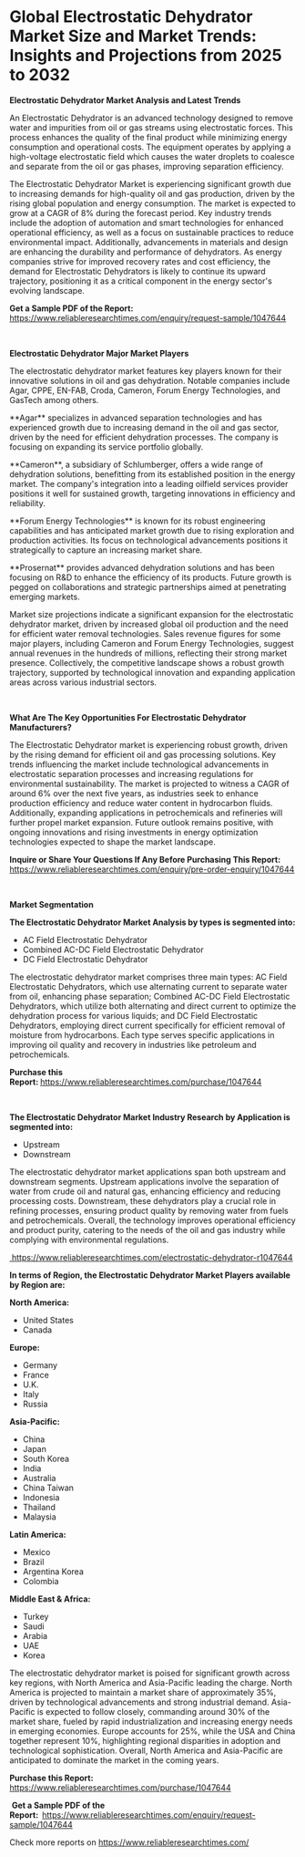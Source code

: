 <p><h1>Global Electrostatic Dehydrator Market Size and Market Trends: Insights and Projections from 2025 to 2032</h1></p><p><strong>Electrostatic Dehydrator Market Analysis and Latest Trends</strong></p>
<p><p>An Electrostatic Dehydrator is an advanced technology designed to remove water and impurities from oil or gas streams using electrostatic forces. This process enhances the quality of the final product while minimizing energy consumption and operational costs. The equipment operates by applying a high-voltage electrostatic field which causes the water droplets to coalesce and separate from the oil or gas phases, improving separation efficiency.</p><p>The Electrostatic Dehydrator Market is experiencing significant growth due to increasing demands for high-quality oil and gas production, driven by the rising global population and energy consumption. The market is expected to grow at a CAGR of 8% during the forecast period. Key industry trends include the adoption of automation and smart technologies for enhanced operational efficiency, as well as a focus on sustainable practices to reduce environmental impact. Additionally, advancements in materials and design are enhancing the durability and performance of dehydrators. As energy companies strive for improved recovery rates and cost efficiency, the demand for Electrostatic Dehydrators is likely to continue its upward trajectory, positioning it as a critical component in the energy sector's evolving landscape.</p></p>
<p><strong>Get a Sample PDF of the Report:&nbsp;</strong> <a href="https://www.reliableresearchtimes.com/enquiry/request-sample/1047644?utm_campaign=2326&utm_medium=2&utm_source=Github&utm_content=ia&utm_term=07042025&utm_id=electrostatic-dehydrator">https://www.reliableresearchtimes.com/enquiry/request-sample/1047644</a></p>
<p>&nbsp;</p>
<p><strong>Electrostatic Dehydrator Major Market Players</strong></p>
<p><p>The electrostatic dehydrator market features key players known for their innovative solutions in oil and gas dehydration. Notable companies include Agar, CPPE, EN-FAB, Croda, Cameron, Forum Energy Technologies, and GasTech among others.</p><p>**Agar** specializes in advanced separation technologies and has experienced growth due to increasing demand in the oil and gas sector, driven by the need for efficient dehydration processes. The company is focusing on expanding its service portfolio globally.</p><p>**Cameron**, a subsidiary of Schlumberger, offers a wide range of dehydration solutions, benefitting from its established position in the energy market. The company's integration into a leading oilfield services provider positions it well for sustained growth, targeting innovations in efficiency and reliability.</p><p>**Forum Energy Technologies** is known for its robust engineering capabilities and has anticipated market growth due to rising exploration and production activities. Its focus on technological advancements positions it strategically to capture an increasing market share.</p><p>**Prosernat** provides advanced dehydration solutions and has been focusing on R&D to enhance the efficiency of its products. Future growth is pegged on collaborations and strategic partnerships aimed at penetrating emerging markets.</p><p>Market size projections indicate a significant expansion for the electrostatic dehydrator market, driven by increased global oil production and the need for efficient water removal technologies. Sales revenue figures for some major players, including Cameron and Forum Energy Technologies, suggest annual revenues in the hundreds of millions, reflecting their strong market presence. Collectively, the competitive landscape shows a robust growth trajectory, supported by technological innovation and expanding application areas across various industrial sectors.</p></p>
<p>&nbsp;</p>
<p><strong>What Are The Key Opportunities For Electrostatic Dehydrator Manufacturers?</strong></p>
<p><p>The Electrostatic Dehydrator market is experiencing robust growth, driven by the rising demand for efficient oil and gas processing solutions. Key trends influencing the market include technological advancements in electrostatic separation processes and increasing regulations for environmental sustainability. The market is projected to witness a CAGR of around 6% over the next five years, as industries seek to enhance production efficiency and reduce water content in hydrocarbon fluids. Additionally, expanding applications in petrochemicals and refineries will further propel market expansion. Future outlook remains positive, with ongoing innovations and rising investments in energy optimization technologies expected to shape the market landscape.</p></p>
<p><strong>Inquire or Share Your Questions If Any Before Purchasing This Report:</strong> <a href="https://www.reliableresearchtimes.com/enquiry/pre-order-enquiry/1047644?utm_campaign=2326&utm_medium=2&utm_source=Github&utm_content=ia&utm_term=07042025&utm_id=electrostatic-dehydrator">https://www.reliableresearchtimes.com/enquiry/pre-order-enquiry/1047644</a></p>
<p>&nbsp;</p>
<p><strong>Market Segmentation</strong></p>
<p><strong>The Electrostatic Dehydrator Market Analysis by types is segmented into:</strong></p>
<p><ul><li>AC Field Electrostatic Dehydrator</li><li>Combined AC-DC Field Electrostatic Dehydrator</li><li>DC Field Electrostatic Dehydrator</li></ul></p>
<p><p>The electrostatic dehydrator market comprises three main types: AC Field Electrostatic Dehydrators, which use alternating current to separate water from oil, enhancing phase separation; Combined AC-DC Field Electrostatic Dehydrators, which utilize both alternating and direct current to optimize the dehydration process for various liquids; and DC Field Electrostatic Dehydrators, employing direct current specifically for efficient removal of moisture from hydrocarbons. Each type serves specific applications in improving oil quality and recovery in industries like petroleum and petrochemicals.</p></p>
<p><strong>Purchase this Report:&nbsp;</strong><a href="https://www.reliableresearchtimes.com/purchase/1047644?utm_campaign=2326&utm_medium=2&utm_source=Github&utm_content=ia&utm_term=07042025&utm_id=electrostatic-dehydrator">https://www.reliableresearchtimes.com/purchase/1047644</a></p>
<p>&nbsp;</p>
<p><strong>The Electrostatic Dehydrator Market Industry Research by Application is segmented into:</strong></p>
<p><ul><li>Upstream</li><li>Downstream</li></ul></p>
<p><p>The electrostatic dehydrator market applications span both upstream and downstream segments. Upstream applications involve the separation of water from crude oil and natural gas, enhancing efficiency and reducing processing costs. Downstream, these dehydrators play a crucial role in refining processes, ensuring product quality by removing water from fuels and petrochemicals. Overall, the technology improves operational efficiency and product purity, catering to the needs of the oil and gas industry while complying with environmental regulations.</p></p>
<p><a href="https://www.reliableresearchtimes.com/electrostatic-dehydrator-r1047644?utm_campaign=2326&utm_medium=2&utm_source=Github&utm_content=ia&utm_term=07042025&utm_id=electrostatic-dehydrator">&nbsp;https://www.reliableresearchtimes.com/electrostatic-dehydrator-r1047644</a></p>
<p><strong>In terms of Region, the Electrostatic Dehydrator Market Players available by Region are:</strong></p>
<p>
    <p> <strong> North America: </strong>
        <ul>
            <li>United States</li>
            <li>Canada</li>
        </ul>
        </p> 
    <p> <strong> Europe: </strong>
        <ul>
            <li>Germany</li>
            <li>France</li>
            <li>U.K.</li>
            <li>Italy</li>
            <li>Russia</li>
        </ul>
        </p> 
    <p> <strong> Asia-Pacific: </strong>
        <ul>
            <li>China</li>
            <li>Japan</li>
            <li>South Korea</li>
            <li>India</li>
            <li>Australia</li>
            <li>China Taiwan</li>
            <li>Indonesia</li>
            <li>Thailand</li>
            <li>Malaysia</li>
        </ul>
        </p> 
    <p> <strong> Latin America: </strong>
        <ul>
            <li>Mexico</li>
            <li>Brazil</li>
            <li>Argentina Korea</li>
            <li>Colombia</li>
        </ul>
        </p> 
    <p> <strong> Middle East & Africa: </strong>
        <ul>
            <li>Turkey</li>
            <li>Saudi</li>
            <li>Arabia</li>
            <li>UAE</li>
            <li>Korea</li>
        </ul>
    </p>
    </p>
<p><p>The electrostatic dehydrator market is poised for significant growth across key regions, with North America and Asia-Pacific leading the charge. North America is projected to maintain a market share of approximately 35%, driven by technological advancements and strong industrial demand. Asia-Pacific is expected to follow closely, commanding around 30% of the market share, fueled by rapid industrialization and increasing energy needs in emerging economies. Europe accounts for 25%, while the USA and China together represent 10%, highlighting regional disparities in adoption and technological sophistication. Overall, North America and Asia-Pacific are anticipated to dominate the market in the coming years.</p></p>
<p><strong>Purchase this Report: </strong><a href="https://www.reliableresearchtimes.com/purchase/1047644?utm_campaign=2326&utm_medium=2&utm_source=Github&utm_content=ia&utm_term=07042025&utm_id=electrostatic-dehydrator">https://www.reliableresearchtimes.com/purchase/1047644</a></p>
<p>&nbsp;<strong>Get a Sample PDF of the Report:&nbsp;&nbsp;</strong><a href="https://www.reliableresearchtimes.com/enquiry/request-sample/1047644?utm_campaign=2326&utm_medium=2&utm_source=Github&utm_content=ia&utm_term=07042025&utm_id=electrostatic-dehydrator">https://www.reliableresearchtimes.com/enquiry/request-sample/1047644</a></p>
<p><strong></strong></p>
<p>Check more reports on <a href="https://www.reliableresearchtimes.com/?utm_campaign=2326&utm_medium=2&utm_source=Github&utm_content=ia&utm_term=07042025&utm_id=electrostatic-dehydrator">https://www.reliableresearchtimes.com/</a></p>